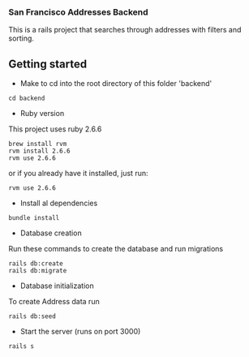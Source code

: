 ### San Francisco Addresses Backend

This is a rails project that searches through addresses with filters and sorting.

## Getting started

* Make to cd into the root directory of this folder 'backend'

```
cd backend
```

* Ruby version

This project uses ruby 2.6.6

```
brew install rvm 
rvm install 2.6.6
rvm use 2.6.6
```

or if you already have it installed, just run: 
```
rvm use 2.6.6
```

* Install al dependencies

```
bundle install
```

* Database creation

Run these commands to create the database and run migrations
```
rails db:create
rails db:migrate
```

* Database initialization

To create Address data run
```
rails db:seed
```

* Start the server (runs on port 3000)

```
rails s
```